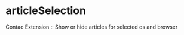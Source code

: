 articleSelection
================

Contao Extension :: Show or hide articles for selected os and browser
